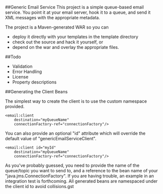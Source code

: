 ##Generic Email Service
This project is a simple queue-based email service. You point it at your email server, hook it to a queue, and send it XML messages with the appropriate metadata.

The project is a Maven-generated WAR so you can
 - deploy it directly with your templates in the template directory
 - check out the source and hack it yourself, or
 - depend on the war and overlay the appropriate files.

##Todo
 - Validation
 - Error Handling
 - License
 - Property descriptions

##Generating the Client Beans

The simplest way to create the client is to use the custom namespace provided.

    <email:client
        destination="myQueueName"
        connectionFactory-ref="connectionFactory"/>

You can also provide an optional "id" attribute which will override the default value of "genericEmailServiceClient".

    <email:client id="myId"
        destination="myQueueName"
        connectionFactory-ref="connectionFactory"/>

As you've probably guessed, you need to provide the name of the queue/topic you want to send to, and a reference to the bean name of your "java.jms.ConnectionFactory". If you are having trouble, an example in an integration test is forthcoming. All generated beans are namespaced under the client id to avoid collisions.gst